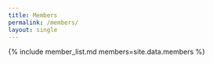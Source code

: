 ```yaml
---
title: Members
permalink: /members/
layout: single
---
```


{% include member_list.md members=site.data.members %}

